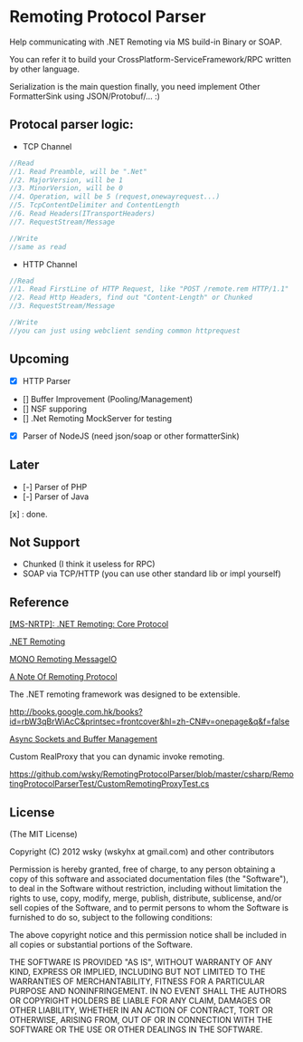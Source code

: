 Remoting Protocol Parser
======================

Help communicating with .NET Remoting via MS build-in Binary or SOAP.

You can refer it to build your CrossPlatform-ServiceFramework/RPC written by other language.

Serialization is the main question finally, you need implement Other FormatterSink using JSON/Protobuf/... :)


## Protocal parser logic:

- TCP Channel

```c#
//Read
//1. Read Preamble, will be ".Net"
//2. MajorVersion, will be 1
//3. MinorVersion, will be 0
//4. Operation, will be 5 (request,onewayrequest...)
//5. TcpContentDelimiter and ContentLength
//6. Read Headers(ITransportHeaders)
//7. RequestStream/Message

//Write
//same as read

```

- HTTP Channel

```c#
//Read
//1. Read FirstLine of HTTP Request, like "POST /remote.rem HTTP/1.1"
//2. Read Http Headers, find out "Content-Length" or Chunked
//3. RequestStream/Message

//Write
//you can just using webclient sending common httprequest
```

## Upcoming

- [X] HTTP Parser
- [] Buffer Improvement (Pooling/Management)
- [] NSF supporing
- [] .Net Remoting MockServer for testing
- [x] Parser of NodeJS (need json/soap or other formatterSink)

## Later

- [-] Parser of PHP
- [-] Parser of Java

[x] : done.

## Not Support

- Chunked (I think it useless for RPC)
- SOAP via TCP/HTTP (you can use other standard lib or impl yourself)

## Reference

[[MS-NRTP]: .NET Remoting: Core Protocol](http://msdn.microsoft.com/en-us/library/cc237297(v=prot.20).aspx)

[.NET Remoting](https://github.com/wsky/System.Runtime.Remoting)

[MONO Remoting MessageIO](https://github.com/mono/mono/blob/master/mcs/class/System.Runtime.Remoting/System.Runtime.Remoting.Channels.Tcp/TcpMessageIO.cs)

[A Note Of Remoting Protocol](https://github.com/ali-ent/apploader/issues/4)

The .NET remoting framework was designed to be extensible.

http://books.google.com.hk/books?id=rbW3qBrWiAcC&printsec=frontcover&hl=zh-CN#v=onepage&q&f=false

[Async Sockets and Buffer Management](http://codebetter.com/gregyoung/2007/06/18/async-sockets-and-buffer-management/)

Custom RealProxy that you can dynamic invoke remoting.

https://github.com/wsky/RemotingProtocolParser/blob/master/csharp/RemotingProtocolParserTest/CustomRemotingProxyTest.cs

## License

(The MIT License)

Copyright (C) 2012 wsky (wskyhx at gmail.com) and other contributors

Permission is hereby granted, free of charge, to any person obtaining a copy of this software and associated documentation files (the "Software"), to deal in the Software without restriction, including without limitation the rights to use, copy, modify, merge, publish, distribute, sublicense, and/or sell copies of the Software, and to permit persons to whom the Software is furnished to do so, subject to the following conditions:

The above copyright notice and this permission notice shall be included in all copies or substantial portions of the Software.

THE SOFTWARE IS PROVIDED "AS IS", WITHOUT WARRANTY OF ANY KIND, EXPRESS OR IMPLIED, INCLUDING BUT NOT LIMITED TO THE WARRANTIES OF MERCHANTABILITY, FITNESS FOR A PARTICULAR PURPOSE AND NONINFRINGEMENT. IN NO EVENT SHALL THE AUTHORS OR COPYRIGHT HOLDERS BE LIABLE FOR ANY CLAIM, DAMAGES OR OTHER LIABILITY, WHETHER IN AN ACTION OF CONTRACT, TORT OR OTHERWISE, ARISING FROM, OUT OF OR IN CONNECTION WITH THE SOFTWARE OR THE USE OR OTHER DEALINGS IN THE SOFTWARE.
